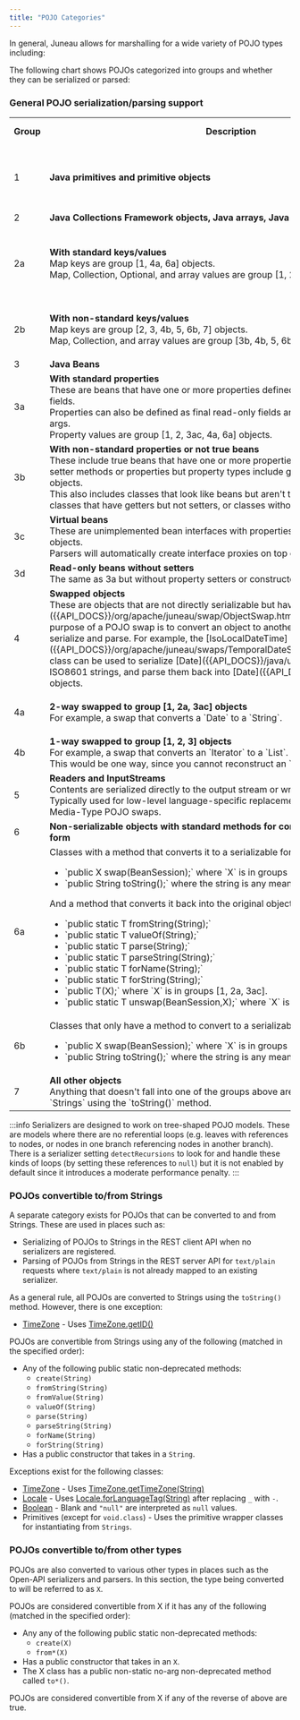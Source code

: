 ```yaml
---
title: "POJO Categories"
---
```


In general, Juneau allows for marshalling for a wide variety of POJO types including:

The following chart shows POJOs categorized into groups and whether they can be serialized or parsed:

### General POJO serialization/parsing support

<table className="styled w800" style={{borderCollapse: 'collapse'}}>
  <tr>
    <th>Group</th>
    <th>Description</th>
    <th>Examples</th>
    <th>Can<br />serialize?</th>
    <th>Can<br />parse?</th>
  </tr>
  <tr className="dark bb" style={{backgroundColor: 'lightyellow'}}>
    <td style={{textAlign: 'center'}}>1</td>
    <td><b>Java primitives and primitive objects</b></td>
    <td>
      <ul className="normal">
        <li>`String`</li>
        <li>`Integer`</li>
        <li>`Float`</li>
        <li>`Boolean`</li>
      </ul>
    </td>
    <td style={{backgroundColor: 'lightgreen', textAlign: 'center'}}><b>yes</b></td>
    <td style={{backgroundColor: 'lightgreen', textAlign: 'center'}}><b>yes</b></td>
  </tr>
  <tr className="dark bb" style={{backgroundColor: 'lightyellow'}}>
    <td style={{textAlign: 'center'}}>2</td>
    <td><b>Java Collections Framework objects, Java arrays, Java Optionals</b></td>
    <td>&nbsp;</td>
    <td>&nbsp;</td>
    <td>&nbsp;</td>
  </tr>
  <tr className="light bb">
    <td style={{textAlign: 'center'}}>2a</td>
    <td>
      <b>With standard keys/values</b><br />
      Map keys are group [1, 4a, 6a] objects.<br />
      Map, Collection, Optional, and array values are group [1, 2, 3ac, 4a, 6a] objects.
    </td>
    <td>
      <ul className="normal">
        <li>`HashSet<String,Integer>`</li>
        <li>`TreeMap<Integer,Bean>`</li>
        <li>`List<int[][]>`</li>
        <li>`Bean[]`</li>
        <li>`Optional<Bean>`</li>
      </ul>
    </td>
    <td style={{backgroundColor: 'lightgreen', textAlign: 'center'}}><b>yes</b></td>
    <td style={{backgroundColor: 'lightgreen', textAlign: 'center'}}><b>yes</b></td>
  </tr>
  <tr className="light bb">
    <td style={{textAlign: 'center'}}>2b</td>
    <td>
      <b>With non-standard keys/values</b><br />
      Map keys are group [2, 3, 4b, 5, 6b, 7] objects.<br />
      Map, Collection, and array values are group [3b, 4b, 5, 6b, 7] objects.
    </td>
    <td>
      <ul className="normal">
        <li>`HashSet<Bean,Integer>`</li>
        <li>`TreeMap<Integer,Reader>`</li>
        <li>`Optional<Reader>`</li>
      </ul>
    </td>
    <td style={{backgroundColor: 'lightgreen', textAlign: 'center'}}><b>yes</b></td>
    <td style={{backgroundColor: 'salmon', textAlign: 'center'}}><b>no</b></td>
  </tr>
  <tr className="dark bb" style={{backgroundColor: 'lightyellow'}}>
    <td style={{textAlign: 'center'}}>3</td>
    <td><b>Java Beans</b></td>
    <td>&nbsp;</td>
    <td>&nbsp;</td>
    <td>&nbsp;</td>
  </tr>
  <tr className="light bb">
    <td style={{textAlign: 'center'}}>3a</td>
    <td>
      <b>With standard properties</b><br />
      These are beans that have one or more properties defined by public getter or public fields.<br />
      Properties can also be defined as final read-only fields and passed in as constructor args.<br />
      Property values are group [1, 2, 3ac, 4a, 6a] objects.
    </td>
    <td>&nbsp;</td>
    <td style={{backgroundColor: 'lightgreen', textAlign: 'center'}}><b>yes</b></td>
    <td style={{backgroundColor: 'lightgreen', textAlign: 'center'}}><b>yes</b></td>
  </tr>
  <tr className="light bb">
    <td style={{textAlign: 'center'}}>3b</td>
    <td>
      <b>With non-standard properties or not true beans</b><br />
      These include true beans that have one or more properties defined by getter and setter methods or properties but property types include group [3b, 4b, 5, 6b, 7] objects.<br />
      This also includes classes that look like beans but aren't true beans. For example, classes that have getters but not setters, or classes without no-arg constructors.
    </td>
    <td>&nbsp;</td>
    <td style={{backgroundColor: 'lightgreen', textAlign: 'center'}}><b>yes</b></td>
    <td style={{backgroundColor: 'salmon', textAlign: 'center'}}><b>no</b></td>
  </tr>
  <tr className="light bb">
    <td style={{textAlign: 'center'}}>3c</td>
    <td>
      <b>Virtual beans</b><br />
      These are unimplemented bean interfaces with properties of type [1, 2, 3ac, 4a, 6a] objects.<br />
      Parsers will automatically create interface proxies on top of BeanMap instances.
    </td>
    <td>&nbsp;</td>
    <td style={{backgroundColor: 'lightgreen', textAlign: 'center'}}><b>yes</b></td>
    <td style={{backgroundColor: 'lightgreen', textAlign: 'center'}}><b>yes</b></td>
  </tr>
  <tr className="light bb">
    <td style={{textAlign: 'center'}}>3d</td>
    <td>
      <b>Read-only beans without setters</b><br />
      The same as 3a but without property setters or constructor args.
    </td>
    <td>&nbsp;</td>
    <td style={{backgroundColor: 'lightgreen', textAlign: 'center'}}><b>yes</b></td>
    <td style={{backgroundColor: 'salmon', textAlign: 'center'}}><b>no</b></td>
  </tr>
  <tr className="dark bb" style={{backgroundColor: 'lightyellow'}}>
    <td style={{textAlign: 'center'}}>4</td>
    <td>
      <b>Swapped objects</b><br />
      These are objects that are not directly serializable but have [ObjectSwaps]({{API_DOCS}}/org/apache/juneau/swap/ObjectSwap.html) associated with them. The purpose of a POJO swap is to convert an object to another object that is easier to serialize and parse. For example, the [IsoLocalDateTime]({{API_DOCS}}/org/apache/juneau/swaps/TemporalDateSwap/IsoLocalDateTime.html) class can be used to serialize [Date]({{API_DOCS}}/java/util/Date.html) objects to ISO8601 strings, and parse them back into [Date]({{API_DOCS}}/java/util/Date.html) objects.
    </td>
    <td>&nbsp;</td>
    <td>&nbsp;</td>
    <td>&nbsp;</td>
  </tr>
  <tr className="light bb">
    <td style={{textAlign: 'center'}}>4a</td>
    <td>
      <b>2-way swapped to group [1, 2a, 3ac] objects</b><br />
      For example, a swap that converts a `Date` to a `String`.
    </td>
    <td>
      <ul className="normal">
        <li>`java.util.Date`</li>
        <li>`java.util.GregorianCalendar`</li>
      </ul>
    </td>
    <td style={{backgroundColor: 'lightgreen', textAlign: 'center'}}><b>yes</b></td>
    <td style={{backgroundColor: 'lightgreen', textAlign: 'center'}}><b>yes</b></td>
  </tr>
  <tr className="light bb">
    <td style={{textAlign: 'center'}}>4b</td>
    <td>
      <b>1-way swapped to group [1, 2, 3] objects</b><br />
      For example, a swap that converts an `Iterator` to a `List`.<br />
      This would be one way, since you cannot reconstruct an `Iterator`.
    </td>
    <td>
      <ul className="normal">
        <li>`java.util.Iterator`</li>
      </ul>
    </td>
    <td style={{backgroundColor: 'lightgreen', textAlign: 'center'}}><b>yes</b></td>
    <td style={{backgroundColor: 'salmon', textAlign: 'center'}}><b>no</b></td>
  </tr>
  <tr className="dark bb" style={{backgroundColor: 'lightyellow'}}>
    <td style={{textAlign: 'center'}}>5</td>
    <td>
      <b>Readers and InputStreams</b><br />
      Contents are serialized directly to the output stream or writer.<br />
      Typically used for low-level language-specific replacement of POJOs using per-Media-Type POJO swaps.
    </td>
    <td>
      <ul className="normal">
        <li>`FileInputStream`</li>
        <li>`StringReader`</li>
      </ul>
    </td>
    <td style={{backgroundColor: 'lightgreen', textAlign: 'center'}}><b>yes</b></td>
    <td style={{backgroundColor: 'salmon', textAlign: 'center'}}><b>no</b></td>
  </tr>
  <tr className="dark bb" style={{backgroundColor: 'lightyellow'}}>
    <td style={{textAlign: 'center'}}>6</td>
    <td>
      <b>Non-serializable objects with standard methods for converting to a serializable form</b>
    </td>
    <td>&nbsp;</td>
    <td>&nbsp;</td>
    <td>&nbsp;</td>
  </tr>
  <tr className="light bb" style={{backgroundColor: 'lightyellow'}}>
    <td style={{textAlign: 'center'}}>6a</td>
    <td>
      Classes with a method that converts it to a serializable form:
      <ul>
        <li>`public X swap(BeanSession);` where `X` is in groups [1, 2a, 3ac].</li>
        <li>`public String toString();` where the string is any meaningful data.</li>
      </ul>
      And a method that converts it back into the original object:
      <ul>
        <li>`public static T fromString(String);`</li>
        <li>`public static T valueOf(String);`</li>
        <li>`public static T parse(String);`</li>
        <li>`public static T parseString(String);`</li>
        <li>`public static T forName(String);`</li>
        <li>`public static T forString(String);`</li>
        <li>`public T(X);` where `X` is in groups [1, 2a, 3ac].</li>
        <li>`public static T unswap(BeanSession,X);` where `X` is in groups [1, 2a, 3ac].</li>
      </ul>
    </td>
    <td>
      <ul className="normal">
        <li>`java.lang.Class`</li>
        <li>`java.sql.Time`</li>
        <li>`java.sql.Timestamp`</li>
        <li>`java.text.MessageFormat`</li>
        <li>`java.text.NumberFormat`</li>
        <li>`java.util.Date`</li>
        <li>`java.util.UUID`</li>
        <li>`java.util.logging.Level`</li>
        <li>`javax.xml.bind.DatatypeConverter`</li>
      </ul>
    </td>
    <td style={{backgroundColor: 'lightgreen', textAlign: 'center'}}><b>yes</b></td>
    <td style={{backgroundColor: 'lightgreen', textAlign: 'center'}}><b>yes</b></td>
  </tr>
  <tr className="light bb" style={{backgroundColor: 'lightyellow'}}>
    <td style={{textAlign: 'center'}}>6b</td>
    <td>
      Classes that only have a method to convert to a serializable form:
      <ul>
        <li>`public X swap(BeanSession);` where `X` is in groups [1, 2, 3].</li>
        <li>`public String toString();` where the string is any meaningful data.</li>
      </ul>
    </td>
    <td>&nbsp;</td>
    <td style={{backgroundColor: 'lightgreen', textAlign: 'center'}}><b>yes</b></td>
    <td style={{backgroundColor: 'salmon', textAlign: 'center'}}><b>no</b></td>
  </tr>
  <tr className="dark" style={{backgroundColor: 'lightyellow'}}>
    <td style={{textAlign: 'center'}}>7</td>
    <td>
      <b>All other objects</b><br />
      Anything that doesn't fall into one of the groups above are simply converted to `Strings` using the `toString()` method.
    </td>
    <td>&nbsp;</td>
    <td style={{backgroundColor: 'lightgreen', textAlign: 'center'}}><b>yes</b></td>
    <td style={{backgroundColor: 'salmon', textAlign: 'center'}}><b>no</b></td>
  </tr>
</table>

:::info
Serializers are designed to work on tree-shaped POJO models.
These are models where there are no referential loops (e.g. leaves with references to nodes, or nodes in one branch referencing nodes in another branch).
There is a serializer setting `detectRecursions` to look for and handle these kinds of loops (by setting these references to `null`) but it is not enabled by default since it introduces a moderate performance penalty.
:::

### POJOs convertible to/from Strings

A separate category exists for POJOs that can be converted to and from Strings.
These are used in places such as:

- Serializing of POJOs to Strings in the REST client API when no serializers are registered.
- Parsing of POJOs from Strings in the REST server API for `text/plain` requests where `text/plain` is not already mapped to an existing serializer.

As a general rule, all POJOs are converted to Strings using the `toString()` method.
However, there is one exception:

- [TimeZone]({{API_DOCS}}/java/util/TimeZone.html) - Uses [TimeZone.getID()]({{API_DOCS}}/java/util/TimeZone.html#getID())

POJOs are convertible from Strings using any of the following (matched in the specified order):

- Any of the following public static non-deprecated methods:
  - `create(String)`
  - `fromString(String)`
  - `fromValue(String)`
  - `valueOf(String)`
  - `parse(String)`
  - `parseString(String)`
  - `forName(String)`
  - `forString(String)`
- Has a public constructor that takes in a `String`.

Exceptions exist for the following classes:

- [TimeZone]({{API_DOCS}}/java/util/TimeZone.html) - Uses [TimeZone.getTimeZone(String)]({{API_DOCS}}/java/util/TimeZone.html#getTimeZone(String))
- [Locale]({{API_DOCS}}/java/util/Locale.html) - Uses [Locale.forLanguageTag(String)]({{API_DOCS}}/java/util/Locale.html#forLanguageTag(String)) after replacing `_` with `-`.
- [Boolean]({{API_DOCS}}/java/lang/Boolean.html) - Blank and `"null"` are interpreted as `null` values.
- Primitives (except for `void.class`) - Uses the primitive wrapper classes for instantiating from `Strings`.

### POJOs convertible to/from other types

POJOs are also converted to various other types in places such as the Open-API serializers and parsers.
In this section, the type being converted to will be referred to as `X`.

POJOs are considered convertible from X if it has any of the following (matched in the specified order):

- Any any of the following public static non-deprecated methods:
  - `create(X)`
  - `from*(X)`
- Has a public constructor that takes in an `X`.
- The X class has a public non-static no-arg non-deprecated method called `to*()`.

POJOs are considered convertible from X if any of the reverse of above are true.